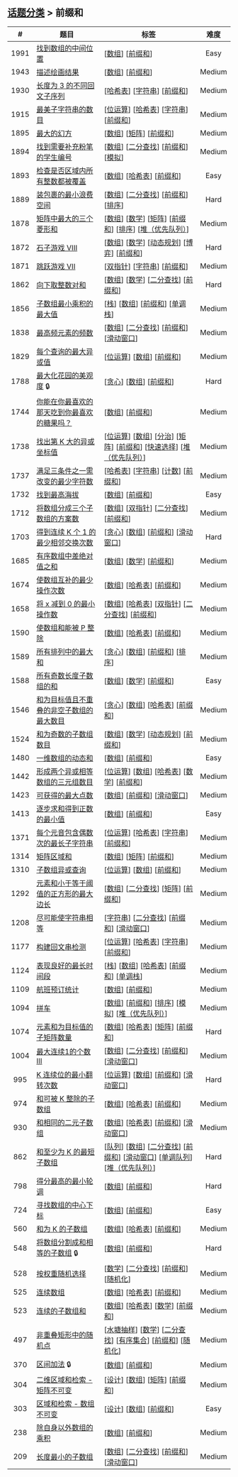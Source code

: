 <!--|This file generated by command(leetcode tag); DO NOT EDIT.            |-->
<!--+----------------------------------------------------------------------+-->
<!--|@author    openset <openset.wang@gmail.com>                           |-->
<!--|@link      https://github.com/openset                                 |-->
<!--|@home      https://github.com/openset/leetcode                        |-->
<!--+----------------------------------------------------------------------+-->

## [话题分类](../README.md) > 前缀和

| # | 题目 | 标签 | 难度 |
| :-: | - | - | :-: |
| 1991 | [找到数组的中间位置](../../problems/find-the-middle-index-in-array) | [[数组](../array/README.md)] [[前缀和](../prefix-sum/README.md)]  | Easy |
| 1943 | [描述绘画结果](../../problems/describe-the-painting) | [[数组](../array/README.md)] [[前缀和](../prefix-sum/README.md)]  | Medium |
| 1930 | [长度为 3 的不同回文子序列](../../problems/unique-length-3-palindromic-subsequences) | [[哈希表](../hash-table/README.md)] [[字符串](../string/README.md)] [[前缀和](../prefix-sum/README.md)]  | Medium |
| 1915 | [最美子字符串的数目](../../problems/number-of-wonderful-substrings) | [[位运算](../bit-manipulation/README.md)] [[哈希表](../hash-table/README.md)] [[字符串](../string/README.md)] [[前缀和](../prefix-sum/README.md)]  | Medium |
| 1895 | [最大的幻方](../../problems/largest-magic-square) | [[数组](../array/README.md)] [[矩阵](../matrix/README.md)] [[前缀和](../prefix-sum/README.md)]  | Medium |
| 1894 | [找到需要补充粉笔的学生编号](../../problems/find-the-student-that-will-replace-the-chalk) | [[数组](../array/README.md)] [[二分查找](../binary-search/README.md)] [[前缀和](../prefix-sum/README.md)] [[模拟](../simulation/README.md)]  | Medium |
| 1893 | [检查是否区域内所有整数都被覆盖](../../problems/check-if-all-the-integers-in-a-range-are-covered) | [[数组](../array/README.md)] [[哈希表](../hash-table/README.md)] [[前缀和](../prefix-sum/README.md)]  | Easy |
| 1889 | [装包裹的最小浪费空间](../../problems/minimum-space-wasted-from-packaging) | [[数组](../array/README.md)] [[二分查找](../binary-search/README.md)] [[前缀和](../prefix-sum/README.md)] [[排序](../sorting/README.md)]  | Hard |
| 1878 | [矩阵中最大的三个菱形和](../../problems/get-biggest-three-rhombus-sums-in-a-grid) | [[数组](../array/README.md)] [[数学](../math/README.md)] [[矩阵](../matrix/README.md)] [[前缀和](../prefix-sum/README.md)] [[排序](../sorting/README.md)] [[堆（优先队列）](../heap-priority-queue/README.md)]  | Medium |
| 1872 | [石子游戏 VIII](../../problems/stone-game-viii) | [[数组](../array/README.md)] [[数学](../math/README.md)] [[动态规划](../dynamic-programming/README.md)] [[博弈](../game-theory/README.md)] [[前缀和](../prefix-sum/README.md)]  | Hard |
| 1871 | [跳跃游戏 VII](../../problems/jump-game-vii) | [[双指针](../two-pointers/README.md)] [[字符串](../string/README.md)] [[前缀和](../prefix-sum/README.md)]  | Medium |
| 1862 | [向下取整数对和](../../problems/sum-of-floored-pairs) | [[数组](../array/README.md)] [[数学](../math/README.md)] [[二分查找](../binary-search/README.md)] [[前缀和](../prefix-sum/README.md)]  | Hard |
| 1856 | [子数组最小乘积的最大值](../../problems/maximum-subarray-min-product) | [[栈](../stack/README.md)] [[数组](../array/README.md)] [[前缀和](../prefix-sum/README.md)] [[单调栈](../monotonic-stack/README.md)]  | Medium |
| 1838 | [最高频元素的频数](../../problems/frequency-of-the-most-frequent-element) | [[数组](../array/README.md)] [[二分查找](../binary-search/README.md)] [[前缀和](../prefix-sum/README.md)] [[滑动窗口](../sliding-window/README.md)]  | Medium |
| 1829 | [每个查询的最大异或值](../../problems/maximum-xor-for-each-query) | [[位运算](../bit-manipulation/README.md)] [[数组](../array/README.md)] [[前缀和](../prefix-sum/README.md)]  | Medium |
| 1788 | [最大化花园的美观度](../../problems/maximize-the-beauty-of-the-garden) 🔒 | [[贪心](../greedy/README.md)] [[数组](../array/README.md)] [[前缀和](../prefix-sum/README.md)]  | Hard |
| 1744 | [你能在你最喜欢的那天吃到你最喜欢的糖果吗？](../../problems/can-you-eat-your-favorite-candy-on-your-favorite-day) | [[数组](../array/README.md)] [[前缀和](../prefix-sum/README.md)]  | Medium |
| 1738 | [找出第 K 大的异或坐标值](../../problems/find-kth-largest-xor-coordinate-value) | [[位运算](../bit-manipulation/README.md)] [[数组](../array/README.md)] [[分治](../divide-and-conquer/README.md)] [[矩阵](../matrix/README.md)] [[前缀和](../prefix-sum/README.md)] [[快速选择](../quickselect/README.md)] [[堆（优先队列）](../heap-priority-queue/README.md)]  | Medium |
| 1737 | [满足三条件之一需改变的最少字符数](../../problems/change-minimum-characters-to-satisfy-one-of-three-conditions) | [[哈希表](../hash-table/README.md)] [[字符串](../string/README.md)] [[计数](../counting/README.md)] [[前缀和](../prefix-sum/README.md)]  | Medium |
| 1732 | [找到最高海拔](../../problems/find-the-highest-altitude) | [[数组](../array/README.md)] [[前缀和](../prefix-sum/README.md)]  | Easy |
| 1712 | [将数组分成三个子数组的方案数](../../problems/ways-to-split-array-into-three-subarrays) | [[数组](../array/README.md)] [[双指针](../two-pointers/README.md)] [[二分查找](../binary-search/README.md)] [[前缀和](../prefix-sum/README.md)]  | Medium |
| 1703 | [得到连续 K 个 1 的最少相邻交换次数](../../problems/minimum-adjacent-swaps-for-k-consecutive-ones) | [[贪心](../greedy/README.md)] [[数组](../array/README.md)] [[前缀和](../prefix-sum/README.md)] [[滑动窗口](../sliding-window/README.md)]  | Hard |
| 1685 | [有序数组中差绝对值之和](../../problems/sum-of-absolute-differences-in-a-sorted-array) | [[数组](../array/README.md)] [[数学](../math/README.md)] [[前缀和](../prefix-sum/README.md)]  | Medium |
| 1674 | [使数组互补的最少操作次数](../../problems/minimum-moves-to-make-array-complementary) | [[数组](../array/README.md)] [[哈希表](../hash-table/README.md)] [[前缀和](../prefix-sum/README.md)]  | Medium |
| 1658 | [将 x 减到 0 的最小操作数](../../problems/minimum-operations-to-reduce-x-to-zero) | [[数组](../array/README.md)] [[哈希表](../hash-table/README.md)] [[双指针](../two-pointers/README.md)] [[二分查找](../binary-search/README.md)] [[前缀和](../prefix-sum/README.md)]  | Medium |
| 1590 | [使数组和能被 P 整除](../../problems/make-sum-divisible-by-p) | [[数组](../array/README.md)] [[哈希表](../hash-table/README.md)] [[前缀和](../prefix-sum/README.md)]  | Medium |
| 1589 | [所有排列中的最大和](../../problems/maximum-sum-obtained-of-any-permutation) | [[贪心](../greedy/README.md)] [[数组](../array/README.md)] [[前缀和](../prefix-sum/README.md)] [[排序](../sorting/README.md)]  | Medium |
| 1588 | [所有奇数长度子数组的和](../../problems/sum-of-all-odd-length-subarrays) | [[数组](../array/README.md)] [[数学](../math/README.md)] [[前缀和](../prefix-sum/README.md)]  | Easy |
| 1546 | [和为目标值且不重叠的非空子数组的最大数目](../../problems/maximum-number-of-non-overlapping-subarrays-with-sum-equals-target) | [[贪心](../greedy/README.md)] [[数组](../array/README.md)] [[哈希表](../hash-table/README.md)] [[前缀和](../prefix-sum/README.md)]  | Medium |
| 1524 | [和为奇数的子数组数目](../../problems/number-of-sub-arrays-with-odd-sum) | [[数组](../array/README.md)] [[数学](../math/README.md)] [[动态规划](../dynamic-programming/README.md)] [[前缀和](../prefix-sum/README.md)]  | Medium |
| 1480 | [一维数组的动态和](../../problems/running-sum-of-1d-array) | [[数组](../array/README.md)] [[前缀和](../prefix-sum/README.md)]  | Easy |
| 1442 | [形成两个异或相等数组的三元组数目](../../problems/count-triplets-that-can-form-two-arrays-of-equal-xor) | [[位运算](../bit-manipulation/README.md)] [[数组](../array/README.md)] [[哈希表](../hash-table/README.md)] [[数学](../math/README.md)] [[前缀和](../prefix-sum/README.md)]  | Medium |
| 1423 | [可获得的最大点数](../../problems/maximum-points-you-can-obtain-from-cards) | [[数组](../array/README.md)] [[前缀和](../prefix-sum/README.md)] [[滑动窗口](../sliding-window/README.md)]  | Medium |
| 1413 | [逐步求和得到正数的最小值](../../problems/minimum-value-to-get-positive-step-by-step-sum) | [[数组](../array/README.md)] [[前缀和](../prefix-sum/README.md)]  | Easy |
| 1371 | [每个元音包含偶数次的最长子字符串](../../problems/find-the-longest-substring-containing-vowels-in-even-counts) | [[位运算](../bit-manipulation/README.md)] [[哈希表](../hash-table/README.md)] [[字符串](../string/README.md)] [[前缀和](../prefix-sum/README.md)]  | Medium |
| 1314 | [矩阵区域和](../../problems/matrix-block-sum) | [[数组](../array/README.md)] [[矩阵](../matrix/README.md)] [[前缀和](../prefix-sum/README.md)]  | Medium |
| 1310 | [子数组异或查询](../../problems/xor-queries-of-a-subarray) | [[位运算](../bit-manipulation/README.md)] [[数组](../array/README.md)] [[前缀和](../prefix-sum/README.md)]  | Medium |
| 1292 | [元素和小于等于阈值的正方形的最大边长](../../problems/maximum-side-length-of-a-square-with-sum-less-than-or-equal-to-threshold) | [[数组](../array/README.md)] [[二分查找](../binary-search/README.md)] [[矩阵](../matrix/README.md)] [[前缀和](../prefix-sum/README.md)]  | Medium |
| 1208 | [尽可能使字符串相等](../../problems/get-equal-substrings-within-budget) | [[字符串](../string/README.md)] [[二分查找](../binary-search/README.md)] [[前缀和](../prefix-sum/README.md)] [[滑动窗口](../sliding-window/README.md)]  | Medium |
| 1177 | [构建回文串检测](../../problems/can-make-palindrome-from-substring) | [[位运算](../bit-manipulation/README.md)] [[哈希表](../hash-table/README.md)] [[字符串](../string/README.md)] [[前缀和](../prefix-sum/README.md)]  | Medium |
| 1124 | [表现良好的最长时间段](../../problems/longest-well-performing-interval) | [[栈](../stack/README.md)] [[数组](../array/README.md)] [[哈希表](../hash-table/README.md)] [[前缀和](../prefix-sum/README.md)] [[单调栈](../monotonic-stack/README.md)]  | Medium |
| 1109 | [航班预订统计](../../problems/corporate-flight-bookings) | [[数组](../array/README.md)] [[前缀和](../prefix-sum/README.md)]  | Medium |
| 1094 | [拼车](../../problems/car-pooling) | [[数组](../array/README.md)] [[前缀和](../prefix-sum/README.md)] [[排序](../sorting/README.md)] [[模拟](../simulation/README.md)] [[堆（优先队列）](../heap-priority-queue/README.md)]  | Medium |
| 1074 | [元素和为目标值的子矩阵数量](../../problems/number-of-submatrices-that-sum-to-target) | [[数组](../array/README.md)] [[哈希表](../hash-table/README.md)] [[矩阵](../matrix/README.md)] [[前缀和](../prefix-sum/README.md)]  | Hard |
| 1004 | [最大连续1的个数 III](../../problems/max-consecutive-ones-iii) | [[数组](../array/README.md)] [[二分查找](../binary-search/README.md)] [[前缀和](../prefix-sum/README.md)] [[滑动窗口](../sliding-window/README.md)]  | Medium |
| 995 | [K 连续位的最小翻转次数](../../problems/minimum-number-of-k-consecutive-bit-flips) | [[位运算](../bit-manipulation/README.md)] [[数组](../array/README.md)] [[前缀和](../prefix-sum/README.md)] [[滑动窗口](../sliding-window/README.md)]  | Hard |
| 974 | [和可被 K 整除的子数组](../../problems/subarray-sums-divisible-by-k) | [[数组](../array/README.md)] [[哈希表](../hash-table/README.md)] [[前缀和](../prefix-sum/README.md)]  | Medium |
| 930 | [和相同的二元子数组](../../problems/binary-subarrays-with-sum) | [[数组](../array/README.md)] [[哈希表](../hash-table/README.md)] [[前缀和](../prefix-sum/README.md)] [[滑动窗口](../sliding-window/README.md)]  | Medium |
| 862 | [和至少为 K 的最短子数组](../../problems/shortest-subarray-with-sum-at-least-k) | [[队列](../queue/README.md)] [[数组](../array/README.md)] [[二分查找](../binary-search/README.md)] [[前缀和](../prefix-sum/README.md)] [[滑动窗口](../sliding-window/README.md)] [[单调队列](../monotonic-queue/README.md)] [[堆（优先队列）](../heap-priority-queue/README.md)]  | Hard |
| 798 | [得分最高的最小轮调](../../problems/smallest-rotation-with-highest-score) | [[数组](../array/README.md)] [[前缀和](../prefix-sum/README.md)]  | Hard |
| 724 | [寻找数组的中心下标](../../problems/find-pivot-index) | [[数组](../array/README.md)] [[前缀和](../prefix-sum/README.md)]  | Easy |
| 560 | [和为 K 的子数组](../../problems/subarray-sum-equals-k) | [[数组](../array/README.md)] [[哈希表](../hash-table/README.md)] [[前缀和](../prefix-sum/README.md)]  | Medium |
| 548 | [将数组分割成和相等的子数组](../../problems/split-array-with-equal-sum) 🔒 | [[数组](../array/README.md)] [[前缀和](../prefix-sum/README.md)]  | Hard |
| 528 | [按权重随机选择](../../problems/random-pick-with-weight) | [[数学](../math/README.md)] [[二分查找](../binary-search/README.md)] [[前缀和](../prefix-sum/README.md)] [[随机化](../randomized/README.md)]  | Medium |
| 525 | [连续数组](../../problems/contiguous-array) | [[数组](../array/README.md)] [[哈希表](../hash-table/README.md)] [[前缀和](../prefix-sum/README.md)]  | Medium |
| 523 | [连续的子数组和](../../problems/continuous-subarray-sum) | [[数组](../array/README.md)] [[哈希表](../hash-table/README.md)] [[数学](../math/README.md)] [[前缀和](../prefix-sum/README.md)]  | Medium |
| 497 | [非重叠矩形中的随机点](../../problems/random-point-in-non-overlapping-rectangles) | [[水塘抽样](../reservoir-sampling/README.md)] [[数学](../math/README.md)] [[二分查找](../binary-search/README.md)] [[有序集合](../ordered-set/README.md)] [[前缀和](../prefix-sum/README.md)] [[随机化](../randomized/README.md)]  | Medium |
| 370 | [区间加法](../../problems/range-addition) 🔒 | [[数组](../array/README.md)] [[前缀和](../prefix-sum/README.md)]  | Medium |
| 304 | [二维区域和检索 - 矩阵不可变](../../problems/range-sum-query-2d-immutable) | [[设计](../design/README.md)] [[数组](../array/README.md)] [[矩阵](../matrix/README.md)] [[前缀和](../prefix-sum/README.md)]  | Medium |
| 303 | [区域和检索 - 数组不可变](../../problems/range-sum-query-immutable) | [[设计](../design/README.md)] [[数组](../array/README.md)] [[前缀和](../prefix-sum/README.md)]  | Easy |
| 238 | [除自身以外数组的乘积](../../problems/product-of-array-except-self) | [[数组](../array/README.md)] [[前缀和](../prefix-sum/README.md)]  | Medium |
| 209 | [长度最小的子数组](../../problems/minimum-size-subarray-sum) | [[数组](../array/README.md)] [[二分查找](../binary-search/README.md)] [[前缀和](../prefix-sum/README.md)] [[滑动窗口](../sliding-window/README.md)]  | Medium |
